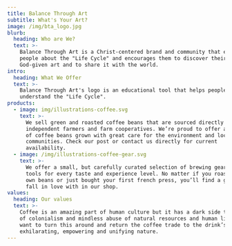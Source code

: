 ```yaml
---
title: Balance Through Art
subtitle: What's Your Art?
image: /img/bta_logo.jpg
blurb:
  heading: Who are We?
  text: >-
    Balance Through Art is a Christ-centered brand and community that educates
    people about the "Life Cycle" and encourages them to discover their
    God-given art and to share it with the world.
intro:
  heading: What We Offer
  text: >-
    Balance Through Art's logo is an educational tool that helps people
    understand the "Life Cycle".   
products:
  - image: img/illustrations-coffee.svg
    text: >-
      We sell green and roasted coffee beans that are sourced directly from
      independent farmers and farm cooperatives. We’re proud to offer a variety
      of coffee beans grown with great care for the environment and local
      communities. Check our post or contact us directly for current
      availability.
  - image: /img/illustrations-coffee-gear.svg
    text: >-
      We offer a small, but carefully curated selection of brewing gear and
      tools for every taste and experience level. No matter if you roast your
      own beans or just bought your first french press, you’ll find a gadget to
      fall in love with in our shop.
values:
  heading: Our values
  text: >-
    Coffee is an amazing part of human culture but it has a dark side too – one
    of colonialism and mindless abuse of natural resources and human lives. We
    want to turn this around and return the coffee trade to the drink’s
    exhilarating, empowering and unifying nature.
---
```


